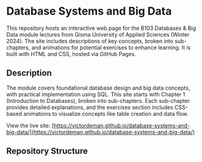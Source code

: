 # Database Systems and Big Data

This repository hosts an interactive web page for the B103 Databases & Big Data module lectures from Gisma University of Applied Sciences (Winter 2024). The site includes descriptions of key concepts, broken into sub-chapters, and animations for potential exercises to enhance learning. It is built with HTML and CSS, hosted via GitHub Pages.

## Description
The module covers foundational database design and big data concepts, with practical implementation using SQL. This site starts with Chapter 1 (Introduction to Databases), broken into sub-chapters. Each sub-chapter provides detailed explanations, and the exercises section includes CSS-based animations to visualize concepts like table creation and data flow.

View the live site: [https://victordeman.github.io/database-systems-and-big-data/](https://victordeman.github.io/database-systems-and-big-data/)

## Repository Structure
